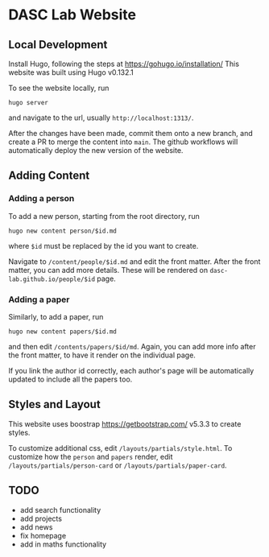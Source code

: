 # DASC Lab Website


## Local Development
Install Hugo, following the steps at https://gohugo.io/installation/
This website was built using Hugo v0.132.1

To see the website locally, run
```
hugo server
```
and navigate to the url, usually `http://localhost:1313/`. 

After the changes have been made, commit them onto a new branch, and create a PR to merge the content into `main`. 
The github workflows will automatically deploy the new version of the website. 

## Adding Content


### Adding a person

To add a new person, starting from the root directory, run
```
hugo new content person/$id.md
```
where `$id` must be replaced by the id you want to create. 

Navigate to `/content/people/$id.md` and edit the front matter.
After the front matter, you can add more details. These will be rendered on `dasc-lab.github.io/people/$id` page. 

### Adding a paper

Similarly, to add a paper, run 
```
hugo new content papers/$id.md
```
and then edit `/contents/papers/$id/md`. Again, you can add more info after the front matter, to have it render on the individual page. 

If you link the author id correctly, each author's page will be automatically updated to include all the papers too. 

## Styles and Layout

This website uses boostrap https://getbootstrap.com/ v5.3.3 to create styles. 

To customize additional css, edit `/layouts/partials/style.html`. 
To customize how the `person` and `papers` render, edit `/layouts/partials/person-card` or `/layouts/partials/paper-card`. 


## TODO
- add search functionality 
- add projects
- add news
- fix homepage
- add in maths functionality
